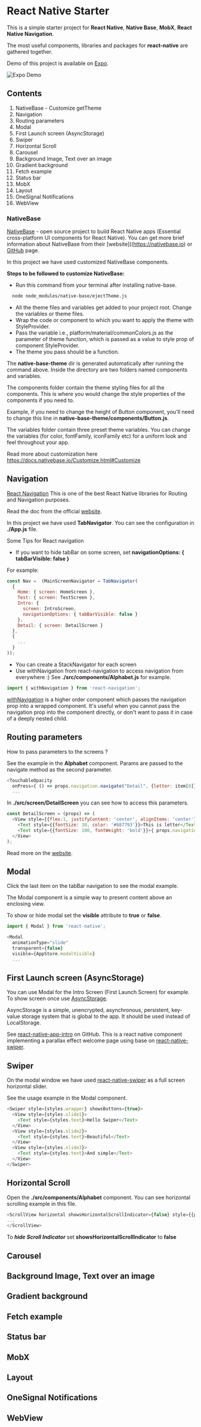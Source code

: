 # React Native Starter
This is a simple starter project for **React Native**, **Native Base**, **MobX**, **React Native Navigation**.

The most useful components, libraries and packages for **react-native** are gathered together.

Demo of this project is available on [Expo](https://expo.io/@malik-aliyev-94/expo-react-native-starter).

![Expo Demo](assets/expo-qr.png)

## Contents
1. NativeBase - Customize getTheme
2. Navigation
3. Routing parameters
4. Modal
5. First Launch screen (AsyncStorage)
6. Swiper
7. Horizontal Scroll
8. Carousel
9. Background Image, Text over an image
10. Gradient background
11. Fetch example
12. Status bar
13. MobX
14. Layout
15. OneSignal Notifications
16. WebView

### NativeBase
[NativeBase](https://nativebase.io) - open source project to build React Native apps (Essential cross-platform UI components for React Native). You can get more brief information about NativeBase from their [website]((https://nativebase.io) or [GitHub](https://github.com/GeekyAnts/NativeBase) page.

In this project we have used customized NativeBase components.

**Steps to be followed to customize NativeBase:**

- Run this command from your terminal after installing native-base.
```bash
  node node_modules/native-base/ejectTheme.js
```
- All the theme files and variables get added to your project root. Change the variables or theme files.
- Wrap the code or component to which you want to apply the theme with StyleProvider.
- Pass the variable i.e., platform/material/commonColors.js as the parameter of theme function, which is passed as a value to style prop of component StyleProvider.
- The theme you pass should be a function.

The **native-base-theme** dir is generated automatically after running the command above. Inside the directory are two folders named components and variables.

The components folder contain the theme styling files for all the components. This is where you would change the style properties of the components if you need to.

Example, if you need to change the height of Button component, you'll need to change this line in **native-base-theme/components/Button.js**.

The variables folder contain three preset theme variables. You can change the variables (for color, fontFamily, iconFamily etc) for a uniform look and feel throughout your app.

Read more about customization here https://docs.nativebase.io/Customize.html#Customize

## Navigation
[React Navigation](https://github.com/react-navigation/react-navigation) This is one of the best React Native libraries for Routing and Navigation purposes.

Read the doc from the official [website](https://reactnavigation.org).

In this project we have used **TabNavigator**. You can see the configuration in **./App.js** file.

Some Tips for React navigation

* If you want to hide tabBar on some screen, set **navigationOptions: { tabBarVisible: false }**

For example:

```javascript
const Nav =  (MainScreenNavigator = TabNavigator(
  {
    Home: { screen: HomeScreen },
    Test: { screen: TestScreen },
    Intro: {
      screen: IntroScreen,
      navigationOptions: { tabBarVisible: false }
    },
    Detail: { screen: DetailScreen }
  },
  {
    ...
  }
));
```

* You can create a StackNavigator for each screen
* Use withNavigation from react-navigation to access navigation from everywhere :)
See **./src/components/Alphabet.js** for example.
```javascript
import { withNavigation } from 'react-navigation';
```

[withNavigation](https://reactnavigation.org/docs/with-navigation.html#docsNav) is a higher order component which passes the navigation prop into a wrapped component. It's useful when you cannot pass the navigation prop into the component directly, or don't want to pass it in case of a deeply nested child.

## Routing parameters
How to pass parameters to the screens ?

See the example in the **Alphabet** component. Params are passed to the navigate method as the second parameter.

```javascript
<TouchableOpacity
  onPress={ () => props.navigation.navigate("Detail", {letter: item[0]}) }>
  ...
```

In **./src/screen/DetailScreen** you can see how to access this parameters.

```javascript
const DetailScreen = (props) => (
  <View style={{flex:1, justifyContent: 'center', alignItems: 'center'}}>
    <Text style={{fontSize: 30, color: '#687793'}}>This is letter</Text>
    <Text style={{fontSize: 100, fontWeight: 'bold'}}>{ props.navigation.state.params.letter }</Text>
  </View>
);
```
Read more on the [website](https://reactnavigation.org/docs/params.html#docsNav).

## Modal
Click the last item on the tabBar navigation to see the modal example.

The Modal component is a simple way to present content above an enclosing view.

To show or hide modal set the **visible** attribute to **true** or **false**.

```javascript
import { Modal } from 'react-native';

<Modal
  animationType="slide"
  transparent={false}
  visible={AppStore.modalVisible}
  ...
```

## First Launch screen (AsyncStorage)
You can use Modal for the Intro Screen (First Launch Screen) for example.
To show screen once use [AsyncStorage](https://facebook.github.io/react-native/docs/asyncstorage.html#docsNav).

AsyncStorage is a simple, unencrypted, asynchronous, persistent, key-value storage system that is global to the app. It should be used instead of LocalStorage.

See [react-native-app-intro](https://github.com/FuYaoDe/react-native-app-intro) on GitHub. This  is a react native component implementing a parallax effect welcome page using base on [react-native-swiper](https://github.com/leecade/react-native-swiper).

## Swiper
On the modal window we have used [react-native-swiper](https://github.com/leecade/react-native-swiper) as a full screen horizontal slider.

See the usage example in the Modal component.

```javascript
<Swiper style={styles.wrapper} showsButtons={true}>
  <View style={styles.slide1}>
    <Text style={styles.text}>Hello Swiper</Text>
  </View>
  <View style={styles.slide2}>
    <Text style={styles.text}>Beautiful</Text>
  </View>
  <View style={styles.slide3}>
    <Text style={styles.text}>And simple</Text>
  </View>
</Swiper>
```
## Horizontal Scroll

Open the **./src/components/Alphabet** component. You can see horizontal scrolling example in this file.

```javascript
<ScrollView horizontal showsHorizontalScrollIndicator={false} style={{padding:10}}>
...
</ScrollView>
```
To ***hide Scroll Indicator*** set **showsHorizontalScrollIndicator** to **false**

## Carousel
## Background Image, Text over an image
## Gradient background
## Fetch example
## Status bar
## MobX
## Layout
## OneSignal Notifications
## WebView
